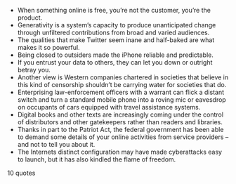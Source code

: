  - When something online is free, you’re not the customer, you’re the product.
 - Generativity is a system’s capacity to produce unanticipated change through unfiltered contributions from broad and varied audiences.
 - The qualities that make Twitter seem inane and half-baked are what makes it so powerful.
 - Being closed to outsiders made the iPhone reliable and predictable.
 - If you entrust your data to others, they can let you down or outright betray you.
 - Another view is Western companies chartered in societies that believe in this kind of censorship shouldn’t be carrying water for societies that do.
 - Enterprising law-enforcement officers with a warrant can flick a distant switch and turn a standard mobile phone into a roving mic or eavesdrop on occupants of cars equipped with travel assistance systems.
 - Digital books and other texts are increasingly coming under the control of distributors and other gatekeepers rather than readers and libraries.
 - Thanks in part to the Patriot Act, the federal government has been able to demand some details of your online activities from service providers – and not to tell you about it.
 - The Internets distinct configuration may have made cyberattacks easy to launch, but it has also kindled the flame of freedom.

10 quotes